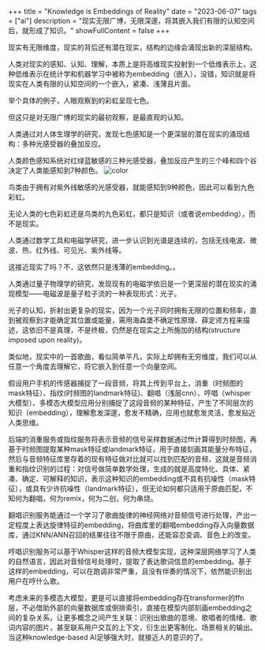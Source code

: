 +++
title = "Knowledge is Embeddings of Reality"
date = "2023-06-07"
tags = ["ai"]
description = "现实无限广博，无限深邃，将其嵌入我们有限的认知空间后，就形成了知识。"
showFullContent = false
+++

现实有无限维度，现实的背后还有潜在现实，结构的边缘会涌现出新的深层结构。

人类对现实的感知、认知、理解，本质上是将高维现实投射到一个低维表示上，这种低维表示在统计学和机器学习中被称为embedding（嵌入），没错，知识就是将现实在人类有限的认知空间的一个嵌入，紧凑、浅薄且片面。

举个具体的例子，人眼观察到的彩虹呈现七色。

但这只是对无限广博的现实的最初观察，是最直观的认知。

人类通过对人体生理学的研究，发现七色感知是一个更深层的潜在现实的涌现结构：多种光感受器的叠加反应。

人类颜色感知系统对红绿蓝敏感的三种光感受器，叠加反应产生的三个峰和四个谷决定了人类能感知到7种颜色。
![color](https://cmbbq.github.io/img/color.png)

鸟类由于拥有对紫外线敏感的光感受器，就能感知到9种颜色，因此可以看到九色彩虹。

无论人类的七色彩虹还是鸟类的九色彩虹，都只是知识（或者说embedding），而不是现实。

人类通过数学工具和电磁学研究，进一步认识到光谱是连续的，包括无线电波、微波、热、红外线、可见光、紫外线等。

这接近现实了吗？不，这依然只是浅薄的embedding。。

人类通过量子物理学的研究，发现现有的电磁学依旧是一个更深层的潜在现实的涌现模型——电磁波是量子粒子流的一种表现形式：光子。

光子的认知，折射出更复杂的现实，因为一个光子同时拥有无限的位置和频率，直到被观察到才能确定其位置或能量，需用海森堡不确定性原理、薛定谔方程来描述，这依旧不是真理，不是终极，仍然是在现实之上所施加的结构(structure imposed upon reality)。

类似地，现实中的一首歌曲，看似简单平凡，实际上却拥有无穷维度，我们可以从任意一个角度去理解它，将它嵌入到任意一个向量空间。

假设用户手机的传感器捕捉了一段音频，将其上传到平台上，消重（时频图的mask特征）、指纹(时频图的landmark特征)、翻唱（浅层cnn）、哼唱（whisper大模型）、多模态大模型应用分别捕捉了这段音频的某种特征，产生了不同层次的知识（embedding），理解愈发深邃，愈发不精确，应用也就愈发灵活，愈发贴近人类思维。

后端的消重服务或指纹服务将表示音频的信号采样数据通过fft计算得到时频图，再基于时频图提取某种mask特征或landmark特征，用于直接刻画其能量分布特征，然后与音频特征库里存着的现有特征做对比就可以找到匹配的音频，这就是音频消重和指纹识别的过程：对信号做简单数学处理，生成的就是高度特化、具体、紧凑、确定、可解释的知识，表示这种知识的embedding或不具有抗噪性（mask特征），或具有少许抗噪性（landmark特征），但无论如何都只适用于原曲匹配，不知何为翻唱，何为remix，何为二创，何为串烧。

翻唱识别服务能通过一个学习了歌曲旋律的神经网络对音频信号进行处理，产出一定程度上表达旋律特征的embedding，将曲库里的翻唱embedding存入向量数据库，通过KNN/ANN召回的结果往往不限于原曲，还能容忍变调、音色上的改变。

哼唱识别服务可以基于Whisper这样的音频大模型实现，这种深层网络学习了人类的自然语言，因此对音频信号处理时，提取了表达歌词信息的embedding。基于这样的embedding，可以在跑调非常严重，且没有伴奏的情况下，依然能识别出用户在哼什么歌。

考虑未来的多模态大模型，更是可以直接将embedding存在transformer的ffn层，不必借助外部的向量数据库或倒排索引，直接在模型内部刻画embedding之间的复杂关系，让更多概念之间产生关联：识别出歌曲的意境、歌唱者的情绪、歌词内容的图片，甚至联系用户交互的上下文，衍生出更客制化、场景相关的输出。当这种knowledge-based AI足够强大时，就接近人的意识的了。






